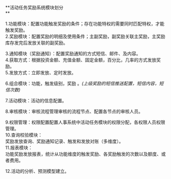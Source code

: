 **活动任务奖励系统模块划分                                  
**

1.功能模块：配置功能触发奖励的条件；存在功能特权的需要同时匹配特权，才能触发奖励。  
2.奖励模块：配置奖励的明细及使用条件；主副奖励，副奖励关联主奖励，主奖励库存发完后发放关联的副奖励。

3.通知模块（奖励通知）：配置奖励通知的方式短信、邮件、及内容。  
4.获取方式：根据投资金额、充值金额、固定金额，百分比，几率的方式发放奖励。  
5.发放方式：立即发放、定时发放。

6.组合模块：功能，触发级别，奖励 。_\(上级奖励的短信推送配置，短信内容，短信次数\)_

7.活动模块：活动的信息配置。

8.审核模块：审核流程管理审核的流程节点、配置各节点的审核人员。

9.权限管理：权限配置配置人事系统中活动任务模块的权限分配，各权限人员权限管理。  
10.查询校验模块：  
奖励发放查询、奖励通知记录、触发和发放对账（多维度）。  
11.报表模块：  
功能奖励发放报表，统计从功能维度的触发奖励、各奖励触发的次数以及额度、或者费用。

12.活动的分析、预测模型建立。

